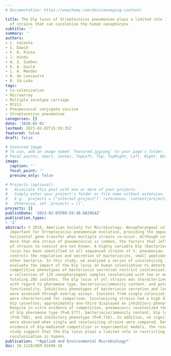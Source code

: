 ```yaml
---
# Documentation: https://wowchemy.com/docs/managing-content/

title: The blp locus of Streptococcus pneumoniae plays a limited role in the selection
  of strains that can cocolonize the human nasopharynx
subtitle: ''
summary: ''
authors:
- C. Valente
- S. Dawid
- F. R. Pinto
- J. Hinds
- A. S. Simões
- K. A. Gould
- L. A. Mendes
- H. de Lencastre
- R. Sá-Leão
tags:
- Co-colonization
- Microarray
- Multiple serotype carriage
- PCV13
- Pneumococcal conjugate vaccine
- Streptococcus pneumoniae
categories: []
date: '2016-01-01'
lastmod: 2023-02-02T15:19:35Z
featured: false
draft: false

# Featured image
# To use, add an image named `featured.jpg/png` to your page's folder.
# Focal points: Smart, Center, TopLeft, Top, TopRight, Left, Right, BottomLeft, Bottom, BottomRight.
image:
  caption: ''
  focal_point: ''
  preview_only: false

# Projects (optional).
#   Associate this post with one or more of your projects.
#   Simply enter your project's folder or file name without extension.
#   E.g. `projects = ["internal-project"]` references `content/project/deep-learning/index.md`.
#   Otherwise, set `projects = []`.
projects: []
publishDate: '2023-02-03T09:55:36.682954Z'
publication_types:
- '2'
abstract: © 2016, American Society for Microbiology. Nasopharyngeal colonization is
  important for Streptococcus pneumoniae evolution, providing the opportunity for
  horizontal gene transfer when multiple strains co-occur. Although colonization with
  more than one strain of pneumococcus is common, the factors that influence the ability
  of strains to coexist are not known. A highly variable blp (bacteriocin-like peptide)
  locus has been identified in all sequenced strains of S. pneumoniae. This locus
  controls the regulation and secretion of bacteriocins, small peptides that target
  other bacteria. In this study, we analyzed a series of cocolonizing isolates to
  evaluate the impact of the blp locus on human colonization to determine whether
  competitive phenotypes of bacteriocin secretion restrict cocolonization. We identified
  a collection of 135 nasopharyngeal samples cocolonized with two or more strains,
  totaling 285 isolates. The blp locus of all strains was characterized genetically
  with regard to pheromone type, bacteriocin/immunity content, and potential for locus
  functionality. Inhibitory phenotypes of bacteriocin secretion and locus activity
  were assessed through overlay assays. Isolates from single colonizations (n=298)
  were characterized for comparison. Cocolonizing strains had a high diversity of
  blp cassettes; approximately one-third displayed an inhibitory phenotype in vitro.
  Despite in vitro evidence of competition, pneumococci cocolonized the subjects independently
  of blp pheromone type (P=0.577), bacteriocin/immunity content, blp locus activity
  (P=0.798), and inhibitory phenotype (P=0.716). In addition, no significant differences
  were observed when single and cocolonizing strains were compared. Despite clear
  evidence of blp-mediated competition in experimental models, the results of our
  study suggest that the blp locus plays a limited role in restricting pneumococcal
  cocolonization in humans.
publication: '*Applied and Environmental Microbiology*'
doi: 10.1128/AEM.01048-16
---
```

